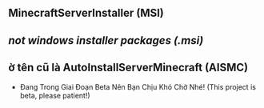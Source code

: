 ## MinecraftServerInstaller (MSI) 
## *not windows installer packages (.msi)*
## ờ tên cũ là AutoInstallServerMinecraft (AISMC)

* Đang Trong Giai Đoạn Beta Nên Bạn Chịu Khó Chờ Nhé! (This project is beta, please patient!)
